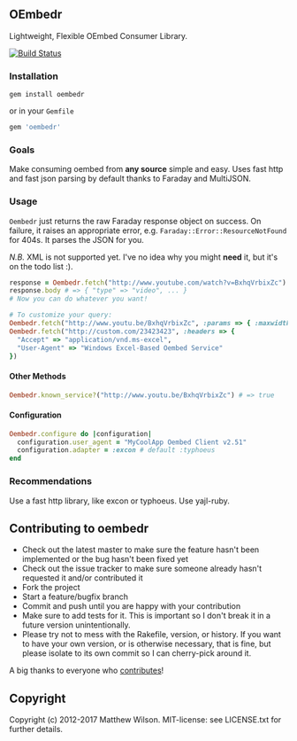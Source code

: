 ## OEmbedr

Lightweight, Flexible OEmbed Consumer Library.

[![Build Status](https://secure.travis-ci.org/agoragames/oembedr.png)](http://travis-ci.org/agoragames/oembedr)

### Installation

`gem install oembedr`

or in your `Gemfile`

```ruby
gem 'oembedr'
```

### Goals

Make consuming oembed from **any source** simple and easy. Uses fast http and fast json parsing by default thanks to Faraday and MultiJSON.

### Usage

`Oembedr` just returns the raw Faraday response object on success. On failure, it raises an appropriate error, e.g. `Faraday::Error::ResourceNotFound` for 404s. It parses the JSON for you.

*N.B.* XML is not supported yet. I've no idea why you might **need** it, but it's on the todo list :).

```ruby
response = Oembedr.fetch("http://www.youtube.com/watch?v=BxhqVrbixZc")
response.body # => { "type" => "video", ... }
# Now you can do whatever you want!

# To customize your query:
Oembedr.fetch("http://www.youtu.be/BxhqVrbixZc", :params => { :maxwidth => 320 })
Oembedr.fetch("http://custom.com/23423423", :headers => {
  "Accept" => "application/vnd.ms-excel",
  "User-Agent" => "Windows Excel-Based Oembed Service"
})
```

#### Other Methods

```ruby
Oembedr.known_service?("http://www.youtu.be/BxhqVrbixZc") # => true
```

#### Configuration

```ruby
Oembedr.configure do |configuration|
  configuration.user_agent = "MyCoolApp Oembed Client v2.51"
  configuration.adapter = :excon # default :typhoeus
end
```

### Recommendations

Use a fast http library, like excon or typhoeus. Use yajl-ruby.

## Contributing to oembedr

* Check out the latest master to make sure the feature hasn't been implemented or the bug hasn't been fixed yet
* Check out the issue tracker to make sure someone already hasn't requested it and/or contributed it
* Fork the project
* Start a feature/bugfix branch
* Commit and push until you are happy with your contribution
* Make sure to add tests for it. This is important so I don't break it in a future version unintentionally.
* Please try not to mess with the Rakefile, version, or history. If you want to have your own version, or is otherwise necessary, that is fine, but please isolate to its own commit so I can cherry-pick around it.

A big thanks to everyone who [contributes](https://github.com/agoragames/oembedr/contributors)!

## Copyright

Copyright (c) 2012-2017 Matthew Wilson. MIT-license: see LICENSE.txt for further details.
